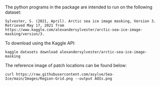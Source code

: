 The python programs in the package are intended to run on the following dataset:
```
Sylvester, S. (2021, April). Arctic sea ice image masking, Version 3. Retrieved May 17, 2021 from https://www.kaggle.com/alexandersylvester/arctic-sea-ice-image-masking/version/3.
```
To download using the Kaggle API:
```
kaggle datasets download alexandersylvester/arctic-sea-ice-image-masking
```

The reference image of patch locations can be found below:
```
curl https://raw.githubusercontent.com/asylve/Sea-Ice/main/Images/Region-Grid.png --output AOIs.png
```